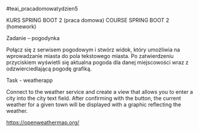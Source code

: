 #teai_pracadomowatydzien5

KURS SPRING BOOT 2 (praca domowa)
COURSE SPRING BOOT 2 (homework)


Zadanie – pogodynka

Połącz się z serwisem pogodowym i stwórz widok,
który umożliwia na wprowadzanie miasta do pola
tekstowego miasta. Po zatwierdzeniu przyciskiem
wyświetli się aktualna pogoda dla danej miejscowości
wraz z odzwierciedlającą pogodę grafiką.

Task - weatherapp

Connect to the weather service and create a view
that allows you to enter a city into the city
text field. After confirming with the button,
the current weather for a given town will be
displayed with a graphic reflecting the weather.

https://openweathermap.org/
